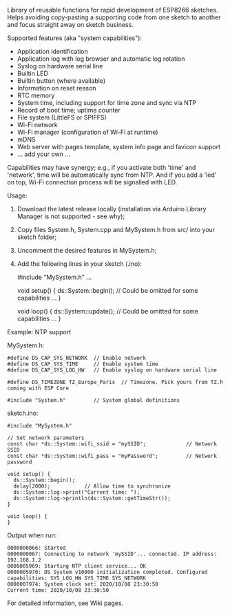 Library of reusable functions for rapid development of ESP8266 sketches. Helps avoiding copy-pasting a supporting code from one sketch to another and focus straight away on sketch business.

Supported features (aka "system capabilities"):
* Application identification
* Application log with log browser and automatic log rotation
* Syslog on hardware serial line
* Builtin LED
* Builtin button (where available)
* Information on reset reason
* RTC memory
* System time, including support for time zone and sync via NTP
* Record of boot time; uptime counter
* File system (LittleFS or SPIFFS)
* Wi-Fi network
* Wi-Fi manager (configuration of Wi-Fi at runtime)
* mDNS
* Web server with pages template, system info page and favicon support
* ... add your own ...

Capabilities may have synergy; e.g., if you activate both 'time' and 'network', time will be automatically sync from NTP. And if you add a 'led' on top, Wi-Fi connection process will be signalled with LED.

Usage:
1. Download the latest release locally (installation via Arduino Library Manager is not supported - see why);
2. Copy files System.h, System.cpp and MySystem.h from src/ into your sketch folder;
3. Uncomment the desired features in MySystem.h;
4. Add the following lines in your sketch (.ino):

	#include "MySystem.h"
	...

	void setup() {
	  ds::System::begin();   // Could be omitted for some capabilities
	  ...
	}

	void loop() {
	  ds::System::update();  // Could be omitted for some capabilities
	  ...
	}

Example: NTP support

MySystem.h:

	#define DS_CAP_SYS_NETWORK  // Enable network
	#define DS_CAP_SYS_TIME     // Enable system time
	#define DS_CAP_SYS_LOG_HW   // Enable syslog on hardware serial line

	#define DS_TIMEZONE TZ_Europe_Paris  // Timezone. Pick yours from TZ.h coming with ESP Core

	#include "System.h"         // System global definitions

sketch.ino:

	#include "MySystem.h"

	// Set network parameters
	const char *ds::System::wifi_ssid = "mySSID";             // Network SSID
	const char *ds::System::wifi_pass = "myPassword";         // Network password

	void setup() {
	  ds::System::begin();
	  delay(2000);           // Allow time to synchronize
	  ds::System::log->print("Current time: ");
	  ds::System::log->println(ds::System::getTimeStr());  
	}

	void loop() {
	}

Output when run:

	0000000066: Started
	0000000067: Connecting to network 'mySSID'... connected. IP address: 192.168.1.2
	0000005969: Starting NTP client service... OK
	0000005970: DS System v10000 initialization completed. Configured capabilities: SYS_LOG_HW SYS_TIME SYS_NETWORK
	0000007974: System clock set: 2020/10/08 23:30:50
	Current time: 2020/10/08 23:30:50

For detailed information, see Wiki pages.
